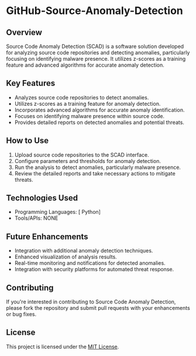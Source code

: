 # GitHub-Source-Anomaly-Detection

## Overview
Source Code Anomaly Detection (SCAD) is a software solution developed for analyzing source code repositories and detecting anomalies, particularly focusing on identifying malware presence. It utilizes z-scores as a training feature and advanced algorithms for accurate anomaly detection.

## Key Features
- Analyzes source code repositories to detect anomalies.
- Utilizes z-scores as a training feature for anomaly detection.
- Incorporates advanced algorithms for accurate anomaly identification.
- Focuses on identifying malware presence within source code.
- Provides detailed reports on detected anomalies and potential threats.

## How to Use
1. Upload source code repositories to the SCAD interface.
2. Configure parameters and thresholds for anomaly detection.
3. Run the analysis to detect anomalies, particularly malware presence.
4. Review the detailed reports and take necessary actions to mitigate threats.

## Technologies Used
- Programming Languages: [ Python]
- Tools/APIs: NONE

## Future Enhancements
- Integration with additional anomaly detection techniques.
- Enhanced visualization of analysis results.
- Real-time monitoring and notifications for detected anomalies.
- Integration with security platforms for automated threat response.

## Contributing
If you're interested in contributing to Source Code Anomaly Detection, please fork the repository and submit pull requests with your enhancements or bug fixes.

## License
This project is licensed under the [MIT License](link-to-license).
